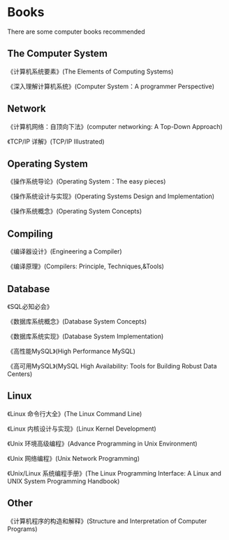 # Books

There are some computer books recommended

## The Computer System

《计算机系统要素》(The Elements of Computing Systems)

《深入理解计算机系统》(Computer System：A programmer Perspective)

## Network

《计算机网络：自顶向下法》(computer networking: A Top-Down Approach)

《TCP/IP 详解》(TCP/IP Illustrated)

## Operating System

《操作系统导论》(Operating System：The easy pieces)

《操作系统设计与实现》(Operating Systems Design and Implementation)

《操作系统概念》(Operating System Concepts)

## Compiling

《编译器设计》(Engineering a Compiler)

《编译原理》(Compilers: Principle, Techniques,&Tools)

## Database

《SQL必知必会》

《数据库系统概念》(Database System Concepts)

《数据库系统实现》(Database System Implementation)

《高性能MySQL》(High Performance MySQL)

《高可用MySQL》(MySQL High Availability: Tools for Building Robust Data Centers)

## Linux

《Linux 命令行大全》(The Linux Command Line)

《Linux 内核设计与实现》(Linux Kernel Development)

《Unix 环境高级编程》(Advance Programming in Unix Environment)

《Unix 网络编程》(Unix Network Programming)

《Unix/Linux 系统编程手册》(The Linux Programming Interface: A Linux and UNIX System Programming Handbook)

## Other

《计算机程序的构造和解释》(Structure and Interpretation of Computer Programs)
